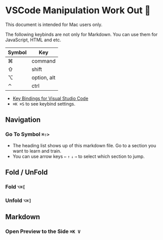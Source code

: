 # VSCode Manipulation Work Out 💪

This document is intended for Mac users only.

The following keybinds are not only for Markdown. You can use them for JavaScript, HTML and etc.

| Symbol | Key |
|--|-- |
| ⌘ | command  |
| ⇧ | shift |
| ⌥ | option, alt |
| ⌃ | ctrl |

- [Key Bindings for Visual Studio Code](https://code.visualstudio.com/docs/getstarted/keybindings)
- `⌘K ⌘S` to see keybind settings.

## Navigation

### Go To Symbol `⌘⇧>`


- The heading list shows up of this markdown file. Go to a section you want to learn and train.
- You can use arrow keys `←` `↑` `↓` `→` to select which section to jump.

## Fold / UnFold

### Fold `⌥⌘[`

### Unfold `⌥⌘]`


## Markdown

### Open Preview to the Side `⌘K V`

